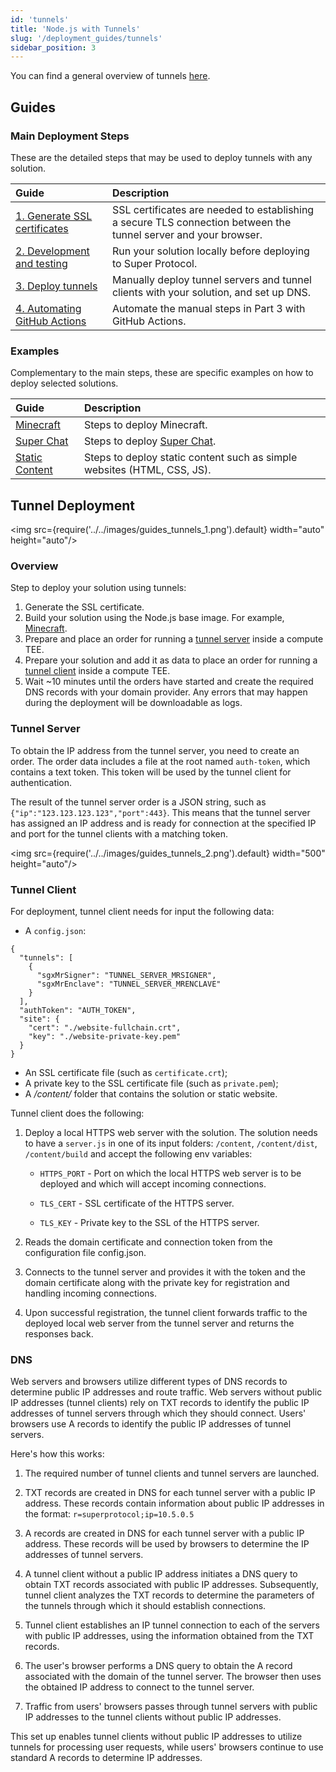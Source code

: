```yaml
---
id: 'tunnels'
title: 'Node.js with Tunnels'
slug: '/deployment_guides/tunnels'
sidebar_position: 3
---
```


You can find a general overview of tunnels [here](/developers/fundamentals/tunnels).

## Guides

### Main Deployment Steps

These are the detailed steps that may be used to deploy tunnels with any solution.

| **Guide**                                                                       | **Description**                                                                                                 | 
|:--------------------------------------------------------------------------------|:----------------------------------------------------------------------------------------------------------------|
| [1. Generate SSL certificates](/developers/deployment_guides/tunnels/preparing) | SSL certificates are needed to establishing a secure TLS connection between the tunnel server and your browser. | 
| [2. Development and testing](/developers/deployment_guides/tunnels/develop)     | Run your solution locally before deploying to Super Protocol.                                                   | 
| [3. Deploy tunnels](/developers/deployment_guides/tunnels/manual_run)           | Manually deploy tunnel servers and tunnel clients with your solution, and set up DNS.                           | 
| [4. Automating GitHub Actions](/developers/deployment_guides/tunnels/repo)      | Automate the manual steps in Part 3 with GitHub Actions.                                                        | 

### Examples

Complementary to the main steps, these are specific examples on how to deploy selected solutions.

| **Guide**                                                              | **Description**                                                         | 
|:-----------------------------------------------------------------------|:-------|
| [Minecraft](/developers/deployment_guides/tunnels/minecraft)           | Steps to deploy Minecraft.                                              | 
| [Super Chat](/developers/deployment_guides/tunnels/superchat)          | Steps to deploy [Super Chat](/developers/offers/superchat).             | 
| [Static Content](/developers/deployment_guides/tunnels/static_content) | Steps to deploy static content such as simple websites (HTML, CSS, JS). | 

## Tunnel Deployment

<img src={require('../../images/guides_tunnels_1.png').default} width="auto" height="auto"/>

### Overview

Step to deploy your solution using tunnels:

1. Generate the SSL certificate.
2. Build your solution using the Node.js base image. For example, [Minecraft](/developers/deployment_guides/tunnels/minecraft).
3. Prepare and place an order for running a [tunnel server](/developers/deployment_guides/tunnels/manual_run#prepare-and-deploy-tunnel-server) inside a compute TEE.
4.  Prepare your solution and add it as data to place an order for running a [tunnel client](/developers/deployment_guides/tunnels/manual_run#prepare-and-deploy-tunnel-client) inside a compute TEE.
5. Wait ~10 minutes until the orders have started and create the required DNS records with your domain provider. Any errors that may happen during the deployment will be downloadable as logs.

### Tunnel Server

To obtain the IP address from the tunnel server, you need to create an order. The order data includes a file at the root named `auth-token`, which contains a text token. This token will be used by the tunnel client for authentication.

The result of the tunnel server order is a JSON string, such as `{"ip":"123.123.123.123","port":443}`. This means that the tunnel server has assigned an IP address and is ready for connection at the specified IP and port for the tunnel clients with a matching token.

<img src={require('../../images/guides_tunnels_2.png').default} width="500" height="auto"/>

### Tunnel Client

For deployment, tunnel client needs for input the following data:

* A `config.json`:

```
{
  "tunnels": [
    {
      "sgxMrSigner": "TUNNEL_SERVER_MRSIGNER",
      "sgxMrEnclave": "TUNNEL_SERVER_MRENCLAVE"
    }
  ],
  "authToken": "AUTH_TOKEN",
  "site": {
    "cert": "./website-fullchain.crt",
    "key": "./website-private-key.pem"
  }
}
```

* An SSL certificate file (such as `certificate.crt`);
* A private key to the SSL certificate file (such as `private.pem`);
* A */content/* folder that contains the solution or static website.

Tunnel client does the following:

1. Deploy a local HTTPS web server with the solution. The solution needs to have a `server.js` in one of its input folders: `/content`, `/content/dist`, `/content/build` and accept the following env variables:

   - `HTTPS_PORT` - Port on which the local HTTPS web server is to be deployed and which will accept incoming connections.

   - `TLS_CERT` - SSL certificate of the HTTPS server.

   - `TLS_KEY` - Private key to the SSL of the HTTPS server.

2. Reads the domain certificate and connection token from the configuration file config.json.

3. Connects to the tunnel server and provides it with the token and the domain certificate along with the private key for registration and handling incoming connections.

4. Upon successful registration, the tunnel client forwards traffic to the deployed local web server from the tunnel server and returns the responses back.


### DNS

Web servers and browsers utilize different types of DNS records to determine public IP addresses and route traffic. Web servers without public IP addresses (tunnel clients) rely on TXT records to identify the public IP addresses of tunnel servers through which they should connect. Users' browsers use A records to identify the public IP addresses of tunnel servers.

Here's how this works:

1. The required number of tunnel clients and tunnel servers are launched.

2. TXT records are created in DNS for each tunnel server with a public IP address. These records contain information about public IP addresses in the format: `r=superprotocol;ip=10.5.0.5`

3. A records are created in DNS for each tunnel server with a public IP address. These records will be used by browsers to determine the IP addresses of tunnel servers.

4. A tunnel client without a public IP address initiates a DNS query to obtain TXT records associated with public IP addresses. Subsequently, tunnel client analyzes the TXT records to determine the parameters of the tunnels through which it should establish connections.

5. Tunnel client establishes an IP tunnel connection to each of the servers with public IP addresses, using the information obtained from the TXT records.

6. The user's browser performs a DNS query to obtain the A record associated with the domain of the tunnel server. The browser then uses the obtained IP address to connect to the tunnel server.

7. Traffic from users' browsers passes through tunnel servers with public IP addresses to the tunnel clients without public IP addresses.

This set up enables tunnel clients without public IP addresses to utilize tunnels for processing user requests, while users' browsers continue to use standard A records to determine IP addresses.
